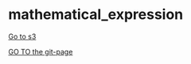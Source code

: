 # mathematical_expression
[Go to s3](https://mathematical.s3.ap-northeast-2.amazonaws.com/index.html)



[GO TO the git-page](https://wiv33.github.io/mathematical_expression/)
